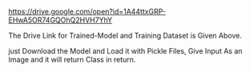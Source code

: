 https://drive.google.com/open?id=1A44ttxGRP-EHwA5OR74GQOhQ2HVH7YhY


The Drive Link for Trained-Model and Training Dataset is Given Above.

just Download the Model and Load it with Pickle Files, Give Input As an Image  and it will return Class in return.

